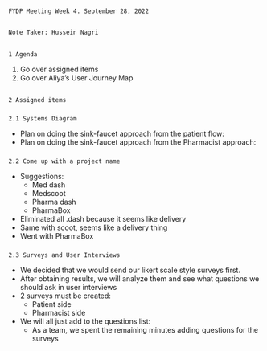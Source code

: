 #

    FYDP Meeting Week 4. September 28, 2022


    Note Taker: Hussein Nagri

##

    1 Agenda

1. Go over assigned items
2. Go over Aliya’s User Journey Map

##

    2 Assigned items

###

    2.1 Systems Diagram

- Plan on doing the sink-faucet approach from the patient flow:
- Plan on doing the sink-faucet approach from the Pharmacist approach:

###

    2.2 Come up with a project name

- Suggestions:
  - Med dash
  - Medscoot
  - Pharma dash
  - PharmaBox
- Eliminated all .dash because it seems like delivery
- Same with scoot, seems like a delivery thing
- Went with PharmaBox

###

    2.3 Surveys and User Interviews

- We decided that we would send our likert scale style surveys first.
- After obtaining results, we will analyze them and see what questions we should ask in user interviews
- 2 surveys must be created:
  - Patient side
  - Pharmacist side
- We will all just add to the questions list:
  - As a team, we spent the remaining minutes adding questions for the surveys
